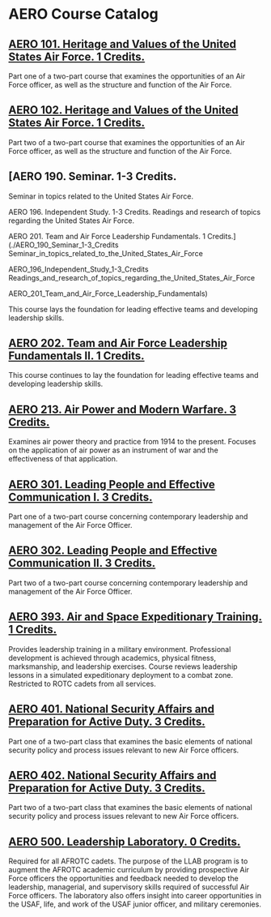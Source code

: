 # AERO Course Catalog

## [AERO 101. Heritage and Values of the United States Air Force. 1 Credits.](./AERO_101_Heritage_and_Values_of_the_United_States_Air_Force)

Part one of a two-part course that examines the opportunities of an Air Force officer, as well as the structure and function of the Air Force.

## [AERO 102. Heritage and Values of the United States Air Force. 1 Credits.](./AERO_102_Heritage_and_Values_of_the_United_States_Air_Force)

Part two of a two-part course that examines the opportunities of an Air Force officer, as well as the structure and function of the Air Force.

## [AERO 190. Seminar. 1-3 Credits.
Seminar in topics related to the United States Air Force.

AERO 196. Independent Study. 1-3 Credits.
Readings and research of topics regarding the United States Air Force.

AERO 201. Team and Air Force Leadership Fundamentals. 1 Credits.](./AERO_190_Seminar_1-3_Credits
Seminar_in_topics_related_to_the_United_States_Air_Force

AERO_196_Independent_Study_1-3_Credits
Readings_and_research_of_topics_regarding_the_United_States_Air_Force

AERO_201_Team_and_Air_Force_Leadership_Fundamentals)

This course lays the foundation for leading effective teams and developing leadership skills.

## [AERO 202. Team and Air Force Leadership Fundamentals II. 1 Credits.](./AERO_202_Team_and_Air_Force_Leadership_Fundamentals_II)

This course continues to lay the foundation for leading effective teams and developing leadership skills.

## [AERO 213. Air Power and Modern Warfare. 3 Credits.](./AERO_213_Air_Power_and_Modern_Warfare)

Examines air power theory and practice from 1914 to the present. Focuses on the application of air power as an instrument of war and the effectiveness of that application.

## [AERO 301. Leading People and Effective Communication I. 3 Credits.](./AERO_301_Leading_People_and_Effective_Communication_I)

Part one of a two-part course concerning contemporary leadership and management of the Air Force Officer.

## [AERO 302. Leading People and Effective Communication II. 3 Credits.](./AERO_302_Leading_People_and_Effective_Communication_II)

Part two of a two-part course concerning contemporary leadership and management of the Air Force Officer.

## [AERO 393. Air and Space Expeditionary Training. 1 Credits.](./AERO_393_Air_and_Space_Expeditionary_Training)

Provides leadership training in a military environment. Professional development is achieved through academics, physical fitness, marksmanship, and leadership exercises. Course reviews leadership lessons in a simulated expeditionary deployment to a combat zone. Restricted to ROTC cadets from all services.

## [AERO 401. National Security Affairs and Preparation for Active Duty. 3 Credits.](./AERO_401_National_Security_Affairs_and_Preparation_for_Active_Duty)

Part one of a two-part class that examines the basic elements of national security policy and process issues relevant to new Air Force officers.

## [AERO 402. National Security Affairs and Preparation for Active Duty. 3 Credits.](./AERO_402_National_Security_Affairs_and_Preparation_for_Active_Duty)

Part two of a two-part class that examines the basic elements of national security policy and process issues relevant to new Air Force officers.

## [AERO 500. Leadership Laboratory. 0 Credits.](./AERO_500_Leadership_Laboratory)

Required for all AFROTC cadets. The purpose of the LLAB program is to augment the AFROTC academic curriculum by providing prospective Air Force officers the opportunities and feedback needed to develop the leadership, managerial, and supervisory skills required of successful Air Force officers. The laboratory also offers insight into career opportunities in the USAF, life, and work of the USAF junior officer, and military ceremonies.


